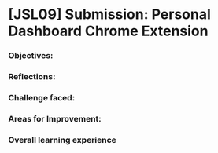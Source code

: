 # [JSL09] Submission: Personal Dashboard Chrome Extension


### Objectives:
### Reflections:
### Challenge faced:
### Areas for Improvement:
### Overall learning experience


